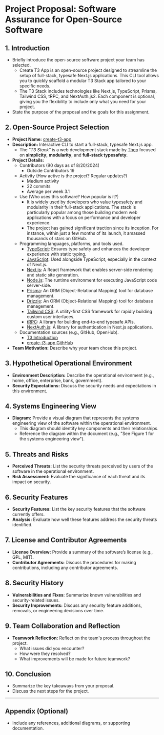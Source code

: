 # Project Proposal: Software Assurance for Open-Source Software

## 1. Introduction
- Briefly introduce the open-source software project your team has selected.
  - Create T3 App is an open-source project designed to streamline the setup of full-stack, typesafe Next.js applications. This CLI tool allows you to quickly scaffold a modular T3 Stack app tailored to your specific needs.
  - The T3 Stack includes technologies like Next.js, TypeScript, Prisma, Tailwind CSS, tRPC, and NextAuth.js2. Each component is optional, giving you the flexibility to include only what you need for your project.
- State the purpose of the proposal and the goals for this assignment.

## 2. Open-Source Project Selection
- **Project Name:** [create-t3-app](https://github.com/t3-oss/create-t3-app)
- **Description:** Interactive CLI to start a full-stack, typesafe Next.js app.
  - The _"T3 Stack"_ is a web development stack made by [Theo](https://twitter.com/t3dotgg) focused on **simplicity**, **modularity**, and **full-stack typesafety**.
- **Project Details:**
  - Contributors (90 days as of 8/20/2024)
    - Outside Contributors 19 
  - Activity (How active is the project? Regular updates?)
    - Medium activity
    - 22 commits
    - Average per week 3.1 
  - Use (Who uses this software? How popular is it?)
    - It is widely used by developers who value typesafety and modularity in their full-stack applications. The stack is particularly popular among those building modern web applications with a focus on performance and developer experience.
    - The project has gained significant traction since its inception. For instance, within just a few months of its launch, it amassed thousands of stars on GitHub.
  - Programming languages, platforms, and tools used.
    - [TypeScript](https://typescriptlang.org): Ensures type safety and enhances the developer experience with static typing.
    - [JavaScript](https://ecma-international.org/publications-and-standards/standards/ecma-262/): Used alongside TypeScript, especially in the context of Next.js.
    - [Next.js](https://nextjs.org): A React framework that enables server-side rendering and static site generation.
    - [Node.js](https://nodejs.org): The runtime environment for executing JavaScript code server-side.
    - [Prisma](https://prisma.io): An ORM (Object-Relational Mapping) tool for database management.
    - [Drizzle](https://orm.drizzle.team): An ORM (Object-Relational Mapping) tool for database management.
    - [Tailwind CSS](https://tailwindcss.com): A utility-first CSS framework for rapidly building custom user interfaces.
    - [tRPC](https://trpc.io): A library for building end-to-end typesafe APIs.
    - [NextAuth.js](https://next-auth.js.org): A library for authentication in Next.js applications.
  - Documentation sources (e.g., GitHub, OpenHub).
    - [T3 Introduction](https://create.t3.gg/en/introduction)
    - [create-t3-app GithHub](https://github.com/t3-oss/create-t3-app)
- **Team Motivation:** Describe why your team chose this project.

## 3. Hypothetical Operational Environment
- **Environment Description:** Describe the operational environment (e.g., home, office, enterprise, bank, government).
- **Security Expectations:** Discuss the security needs and expectations in this environment.

## 4. Systems Engineering View
- **Diagram:** Provide a visual diagram that represents the systems engineering view of the software within the operational environment.
  - This diagram should identify key components and their relationships.
  - Reference the diagram within the document (e.g., "See Figure 1 for the systems engineering view").
  
## 5. Threats and Risks
- **Perceived Threats:** List the security threats perceived by users of the software in the operational environment.
- **Risk Assessment:** Evaluate the significance of each threat and its impact on security.

## 6. Security Features
- **Security Features:** List the key security features that the software currently offers.
- **Analysis:** Evaluate how well these features address the security threats identified.

## 7. License and Contributor Agreements
- **License Overview:** Provide a summary of the software’s license (e.g., GPL, MIT).
- **Contributor Agreements:** Discuss the procedures for making contributions, including any contributor agreements.

## 8. Security History
- **Vulnerabilities and Fixes:** Summarize known vulnerabilities and security-related issues.
- **Security Improvements:** Discuss any security feature additions, removals, or engineering decisions over time.

## 9. Team Collaboration and Reflection
- **Teamwork Reflection:** Reflect on the team's process throughout the project.
  - What issues did you encounter?
  - How were they resolved?
  - What improvements will be made for future teamwork?

## 10. Conclusion
- Summarize the key takeaways from your proposal.
- Discuss the next steps for the project.

---

## Appendix (Optional)
- Include any references, additional diagrams, or supporting documentation.
